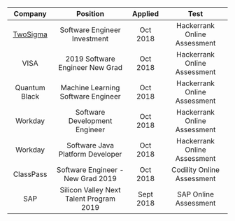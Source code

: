 
|Company      |        Position                   | Applied     |  Test|
|:-----------:|:---------------------------------:|:-----------:|:-----------:|
|[TwoSigma](https://github.com/jayshah19949596/CodingInterviews/tree/master/TwoSigma%202019%20Software%20Engineer%20Investments)       |    Software Engineer Investment             | Oct 2018 | Hackerrank Online Assessment|
|VISA           |     2019 Software Engineer New Grad     	  | Oct 2018 | Hackerrank Online Assessment|
|Quantum Black  |     Machine Learning Software Engineer  	  | Oct 2018 | Hackerrank Online Assessment|
|Workday        |  Software Development Engineer              | Oct 2018 | Hackerrank Online Assessment|
|Workday        |  Software Java Platform Developer           | Oct 2018 | Hackerrank Online Assessment|
|ClassPass      |  Software Engineer - New Grad 2019          | Oct 2018 | Codility Online Assessment  |
|SAP            |  Silicon Valley Next Talent Program 2019    | Sept 2018| SAP Online Assessment       |
